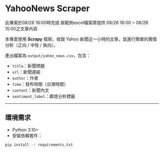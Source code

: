 # YahooNews Scraper
此專案於08/26 16:00時完成
故範例excel檔案將提供 08/26 16:00 ~ 08/26 15:00之文章內容

本專案使用 **Scrapy** 框架，收錄 Yahoo 新聞近一小時的文章，並進行簡單的輿情分析（正向 / 中性 / 負向）。  

產出檔案為 `output/yahoo_news.csv`，包含：
- `title`：新聞標題  
- `url`：新聞連結  
- `author`：作者  
- `time`：發布時間（台灣時間）  
- `content`：新聞內文  
- `sentiment_label`：輿情分析標籤  

---

## 環境需求

- Python 3.10+  
- 安裝依賴套件：

```bash
pip install -r requirements.txt
